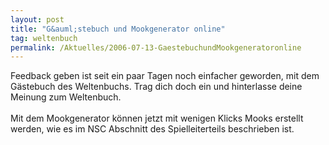 ```yaml
---
layout: post
title: "G&auml;stebuch und Mookgenerator online"
tag: weltenbuch
permalink: /Aktuelles/2006-07-13-GaestebuchundMookgeneratoronline
---
```



<p>Feedback geben ist seit ein paar Tagen noch einfacher geworden, mit dem G&auml;stebuch des Weltenbuchs. Trag dich doch ein und hinterlasse deine Meinung zum Weltenbuch.<br/>
<br/>
Mit dem Mookgenerator k&ouml;nnen jetzt mit wenigen Klicks Mooks erstellt werden, wie es im NSC Abschnitt des Spielleiterteils beschrieben ist.</p>

